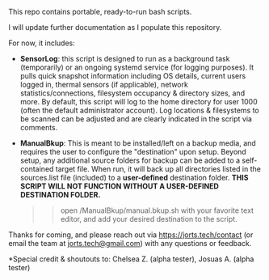 This repo contains portable, ready-to-run bash scripts.

I will update further documentation as I populate this repository.

For now, it includes:
- **SensorLog**: this script is designed to run as a background task (temporarily) or an ongoing systemd service (for logging purposes). It pulls quick snapshot information including OS details, current users logged in, thermal sensors (if applicable), network statistics/connections, filesystem occupancy & directory sizes, and more. By default, this script will log to the home directory for user 1000 (often the default administrator account). Log locations & filesystems to be scanned can be adjusted and are clearly indicated in the script via comments.

- **ManualBkup**: This is meant to be installed/left on a backup media, and requires the user to configure the "destination" upon setup. Beyond setup, any additional source folders for backup can be added to a self-contained target file. When run, it will back up all directories listed in the sources.list file (included) to a **user-defined** destination folder. **THIS SCRIPT WILL NOT FUNCTION WITHOUT A USER-DEFINED DESTINATION FOLDER.**
	>> open /ManualBkup/manual.bkup.sh with your favorite text editor, and add your desired destination to the script. 


Thanks for coming, and please reach out via https://jorts.tech/contact (or email the team at jorts.tech@gmail.com) with any questions or feedback.

*Special credit & shoutouts to: Chelsea Z. (alpha tester), Josuas A. (alpha tester)